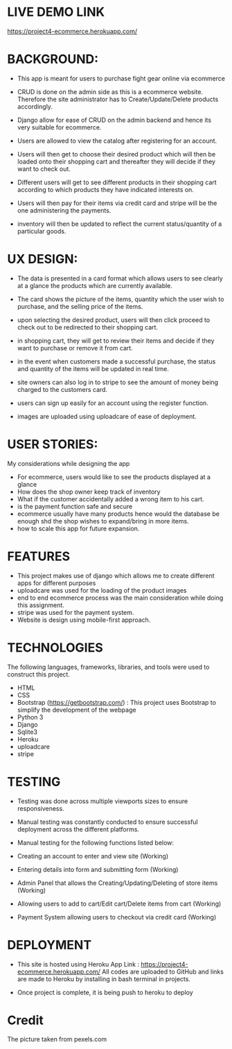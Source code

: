 LIVE DEMO LINK
==============
https://project4-ecommerce.herokuapp.com/


BACKGROUND:
==========
* This app is meant for users to purchase fight gear online via ecommerce 

* CRUD is done on the admin side as this is a ecommerce website. Therefore the site administrator has to Create/Update/Delete products accordingly.

* Django allow for ease of CRUD on the admin backend and hence its very suitable for ecommerce.
 
* Users are allowed to view the catalog after registering for an account.

* Users will then get to choose their desired product which will then be loaded onto their shopping cart and thereafter they will decide if they want to check out.

* Different users will get to see different products in their shopping cart according to which products they have indicated interests on. 

* Users will then pay for their items via credit card and stripe will be the one administering the payments.

* inventory will then be updated to reflect the current status/quantity of a particular goods. 



UX DESIGN:
==========
* The data is presented in a card format which allows users to see clearly at a glance the products which are currently available.  

* The card shows the picture of the items, quantity which the user wish to purchase, and the selling price of the items. 

* upon selecting the desired product, users will then click proceed to check out to be redirected to their shopping cart.

* in shopping cart, they will get to review their items and decide if they want to purchase or remove it from cart. 

* in the event when customers made a successful purchase, the status and quantity of the items will be updated in real time. 

* site owners can also log in to stripe to see the amount of money being charged to the customers card. 

* users can sign up easily for an account using the register function. 

* images are uploaded using uploadcare of ease of deployment.  

USER STORIES:
============
My considerations while designing the app
* For ecommerce, users would like to see the products displayed at a glance
* How does the shop owner keep track of inventory  
* What if the customer accidentally added a wrong item to his cart.
* is the payment function safe and secure 
* ecommerce usually have many products hence would the database be enough shd the shop wishes to expand/bring in more items. 
* how to scale this app for future expansion. 



FEATURES 
========
* This project makes use of django which allows me to create different apps for different purposes 
* uploadcare was used for the loading of the product images 
* end to end ecommerce process was the main consideration while doing this assignment. 
* stripe was used for the payment system. 
* Website is design using mobile-first approach.



TECHNOLOGIES 
=============
The following languages, frameworks, libraries, and tools were used to construct this project. 
* HTML
* CSS
* Bootstrap (https://getbootstrap.com/) : This project uses Bootstrap to simplify the development of the webpage
* Python 3 
* Django
* Sqlite3
* Heroku
* uploadcare
* stripe 



TESTING
=======
* Testing was done across multiple viewports sizes to ensure responsiveness. 

* Manual testing was constantly conducted to ensure successful deployment across the different platforms.

* Manual testing for the following functions listed below:

* Creating an account to enter and view site (Working)

* Entering details into form and submitting form (Working)

* Admin Panel that allows the Creating/Updating/Deleting of store items (Working) 

* Allowing users to add to cart/Edit cart/Delete items from cart (Working)

* Payment System allowing users to checkout via credit card (Working)

 

DEPLOYMENT
==========
* This site is hosted using Heroku App Link : https://project4-ecommerce.herokuapp.com/ All codes are uploaded to GitHub and links are made to Heroku by installing in bash terminal in projects.

* Once project is complete, it is being push to heroku to deploy



Credit
======
The picture taken from pexels.com
